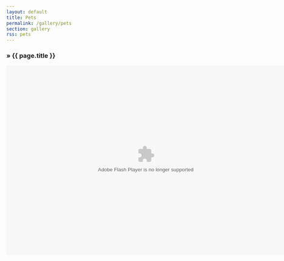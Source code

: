 ```yaml
---
layout: default
title: Pets
permalink: /gallery/pets
section: gallery
rss: pets
---
```


<section>
	<article>
		<h1><span>&raquo;</span> {{ page.title }}</h1>
		<object id="o" classid="clsid:D27CDB6E-AE6D-11cf-96B8-444553540000" width="735" height="500">
			<param name="movie" value="/vendor/cooliris/cooliris.swf">
			<param name="flashvars" value="feed=http://diannehayphotography.com.au/rss/{{ page.rss }}.rss">
			<param name="allowFullScreen" value="true">
			<param name="allowScriptAccess" value="never">
			<embed type="application/x-shockwave-flash" src="/vendor/cooliris/cooliris.swf" width="735" height="500" flashvars="feed=http://diannehayphotography.com.au/rss/{{ page.rss }}.rss" allowFullScreen="true" allowScriptAccess="never"></embed>
		</object>
	</article>
</section>
